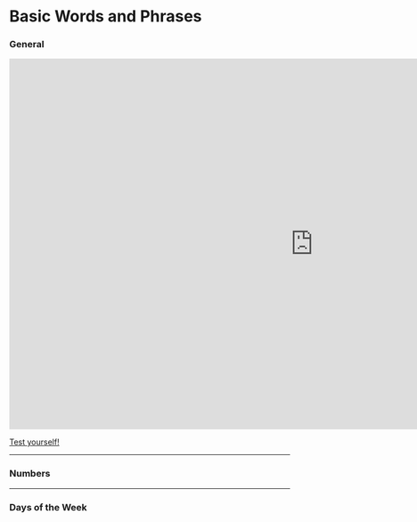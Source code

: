 
<h1>Basic Words and Phrases</h1>

<h3>General</h3>
<iframe src="https://h5p.org/h5p/embed/683860" width="1090" height="666" frameborder="0" allowfullscreen="allowfullscreen"></iframe><script src="https://h5p.org/sites/all/modules/h5p/library/js/h5p-resizer.js" charset="UTF-8"></script>

<a href="phrasetest.html">Test yourself!</a>

<hr>
<h3>Numbers</h3>

<hr>
<h3>Days of the Week</h3>
